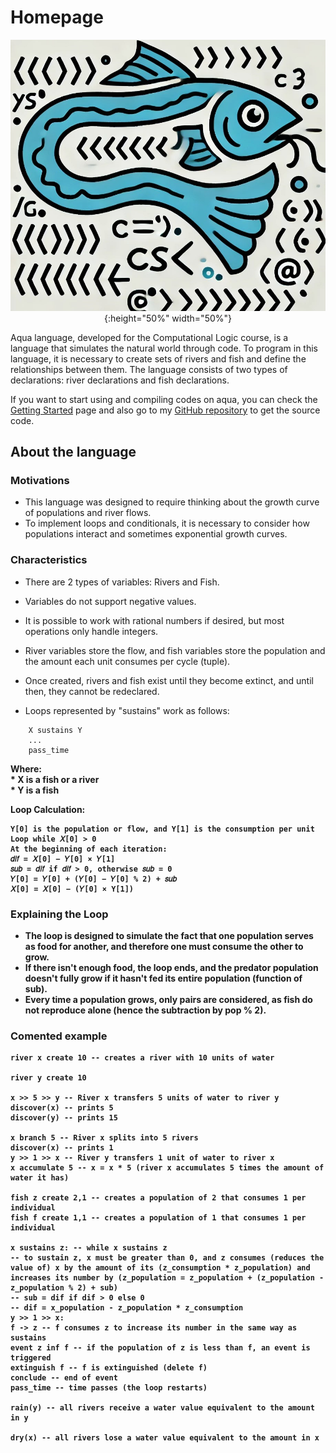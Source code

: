# Homepage



<center>

![Aqua Logo](img/aqua_logo.jpg){:height="50%" width="50%"}

</center>



Aqua language, developed for the Computational Logic course, is a language that simulates the natural world through code. To program in this language, it is necessary to create sets of rivers and fish and define the relationships between them. The language consists of two types of declarations: river declarations and fish declarations.

If you want to start using and compiling codes on aqua, you can check the [Getting Started](getting_started.md) page and also go to my [GitHub repository](https://github.com/RodrigoAnciaes/Linguagem_Autoral_Aqua_Logcomp.git) to get the source code.

## About the language

### Motivations
* This language was designed to require thinking about the growth curve of populations and river flows.
* To implement loops and conditionals, it is necessary to consider how populations interact and sometimes exponential growth curves.

### Characteristics
* There are 2 types of variables: Rivers and Fish.
* Variables do not support negative values.
* It is possible to work with rational numbers if desired, but most operations only handle integers.
* River variables store the flow, and fish variables store the population and the amount each unit consumes per cycle (tuple).
* Once created, rivers and fish exist until they become extinct, and until then, they cannot be redeclared.


* Loops represented by "sustains" work as follows:
```	title="Loop sintax"
    X sustains Y  
    ...  
    pass_time  
```	
<strong>Where:<strong>  
    * X is a fish or a river  
    * Y is a fish   

<strong>Loop Calculation:<strong>   


    Y[0] is the population or flow, and Y[1] is the consumption per unit  
    Loop while 𝑋[0] > 0  
    At the beginning of each iteration:  
    𝑑𝑖𝑓 = 𝑋[0] − 𝑌[0] × 𝑌[1]  
    𝑠𝑢𝑏 = 𝑑𝑖𝑓 if 𝑑𝑖𝑓 > 0, otherwise 𝑠𝑢𝑏 = 0  
    𝑌[0] = 𝑌[0] + (𝑌[0] − 𝑌[0] % 2) + 𝑠𝑢𝑏  
    𝑋[0] = 𝑋[0] − (𝑌[0] × Y[1])  

### Explaining the Loop
* The loop is designed to simulate the fact that one population serves as food for another, and therefore one must consume the other to grow.
* If there isn't enough food, the loop ends, and the predator population doesn't fully grow if it hasn't fed its entire population (function of sub).
* Every time a population grows, only pairs are considered, as fish do not reproduce alone (hence the subtraction by pop % 2).


### Comented example

```title="Example"
river x create 10 -- creates a river with 10 units of water

river y create 10

x >> 5 >> y -- River x transfers 5 units of water to river y
discover(x) -- prints 5
discover(y) -- prints 15

x branch 5 -- River x splits into 5 rivers
discover(x) -- prints 1
y >> 1 >> x -- River y transfers 1 unit of water to river x
x accumulate 5 -- x = x * 5 (river x accumulates 5 times the amount of water it has)

fish z create 2,1 -- creates a population of 2 that consumes 1 per individual
fish f create 1,1 -- creates a population of 1 that consumes 1 per individual

x sustains z: -- while x sustains z
-- to sustain z, x must be greater than 0, and z consumes (reduces the value of) x by the amount of its (z_consumption * z_population) and increases its number by (z_population = z_population + (z_population - z_population % 2) + sub)
-- sub = dif if dif > 0 else 0
-- dif = x_population - z_population * z_consumption
y >> 1 >> x:
f -> z -- f consumes z to increase its number in the same way as sustains
event z inf f -- if the population of z is less than f, an event is triggered
extinguish f -- f is extinguished (delete f)
conclude -- end of event
pass_time -- time passes (the loop restarts)

rain(y) -- all rivers receive a water value equivalent to the amount in y

dry(x) -- all rivers lose a water value equivalent to the amount in x
```